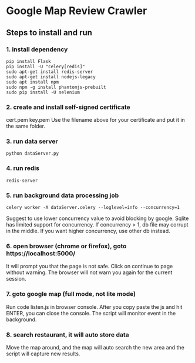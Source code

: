 # Google Map Review Crawler

## Steps to install and run

### 1. install dependency
```
pip install Flask
pip install -U "celery[redis]"
sudo apt-get install redis-server
sudo apt-get install nodejs-legacy
sudo apt install npm
sudo npm -g install phantomjs-prebuilt
sudo pip install -U selenium
```

### 2. create and install self-signed certificate
cert.pem
key.pem
Use the filename above for your certificate and put it in the same folder.

### 3. run data server
```
python dataServer.py
```

### 4. run redis
```
redis-server
```

### 5. run background data processing job
```
celery worker -A dataServer.celery --loglevel=info --concurrency=1
```
Suggest to use lower concurrency value to avoid blocking by google.
Sqlite has limited support for concurrency. 
If concurrency > 1, db file may corrupt in the middle.
If you want higher concurrency, use other db instead.

### 6. open browser (chrome or firefox), goto https://localhost:5000/
It will prompt you that the page is not safe. 
Click on continue to page without warning. The browser will not warn you again for the current session.

### 7. goto google map (full mode, not lite mode)
Run code listen.js in browser console.
After you copy paste the js and hit ENTER, you can close the console.
The script will monitor event in the background.

### 8. search restaurant, it will auto store data
Move the map around, and the map will auto search the new area and the script will capture new results.
